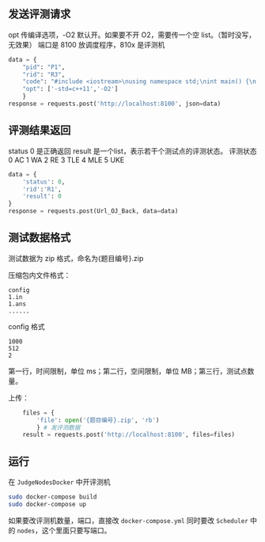 ## 发送评测请求
opt 传编译选项，-O2 默认开。如果要不开 O2，需要传一个空 list。（暂时没写，无效果）
端口是 8100 放调度程序，810x 是评测机

```python
data = {
    "pid": "P1",
    "rid": "R3",
    "code": "#include <iostream>\nusing namespace std;\nint main() {\n    int a, b, c;\n    cin >> a >> b;\n    c = a + b * 2;\n    cout << c;\n    return 0;\n}\n// test"
    "opt": ['-std=c++11','-O2']
    } 
response = requests.post('http://localhost:8100', json=data)
```


## 评测结果返回

status 0 是正确返回
result 是一个list，表示若干个测试点的评测状态。
评测状态 0 AC 1 WA 2 RE 3 TLE 4 MLE 5 UKE

```python
data = {
    'status': 0,
    'rid':'R1',
    'result': 0
}
response = requests.post(Url_OJ_Back, data=data)
```

## 测试数据格式

测试数据为 zip 格式，命名为{题目编号}.zip

压缩包内文件格式：
```
config
1.in
1.ans
......
```
config 格式
```
1000
512
2
```
第一行，时间限制，单位 ms；第二行，空间限制，单位 MB；第三行，测试点数量。

上传：
```python
    files = {
        'file': open('{题目编号}.zip', 'rb')
        } # 发评测数据
    result = requests.post('http://localhost:8100', files=files)
```

## 运行

在 `JudgeNodesDocker` 中开评测机

```sh
sudo docker-compose build
sudo docker-compose up
```

如果要改评测机数量，端口，直接改 `docker-compose.yml` 同时要改 `Scheduler` 中的 `nodes`，这个里面只要写端口。